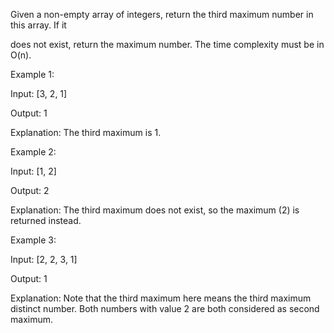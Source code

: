 Given a non-empty array of integers, return the third maximum number in this array. If it

does not exist, return the maximum number. The time complexity must be in O(n).

Example 1:

Input: [3, 2, 1]

Output: 1

Explanation: The third maximum is 1.

Example 2:

Input: [1, 2]

Output: 2

Explanation: The third maximum does not exist, so the maximum (2) is returned instead.

Example 3:

Input: [2, 2, 3, 1]

Output: 1

Explanation: Note that the third maximum here means the third maximum distinct number.
Both numbers with value 2 are both considered as second maximum.
